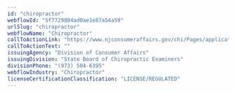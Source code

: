 ```yaml
---
id: "chiropractor"
webflowId: "5f7729804ad0ae1e87a54a59"
urlSlug: "chiropractor"
webflowName: "Chiropractor"
callToActionLink: "https://www.njconsumeraffairs.gov/chi/Pages/applications.aspx"
callToActionText: ""
issuingAgency: "Division of Consumer Affairs"
issuingDivision: "State Board of Chiropractic Examiners"
divisionPhone: "(973) 504-6395"
webflowIndustry: "Chiropractor"
licenseCertificationClassification: "LICENSE/REGULATED"
---
```

